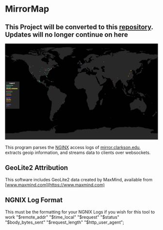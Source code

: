 # MirrorMap

## This Project will be converted to this [repository](https://github.com/COSI-Lab/Mirror). Updates will no longer continue on here

![](mirrormap.png)

This program parses the [NGINX](https://nginx.org/en/) access logs of [mirror.clarkson.edu](https://mirror.clarkson.edu), extracts geoip information, and streams data to clients over websockets.

## GeoLite2 Attribution

This software includes GeoLite2 data created by MaxMind, available from [www.maxmind.com](https://www.maxmind.com)

## NGNIX Log Format

This must be the formatting for your NGNIX Logs if you wish for this tool to work
"$remote_addr" "$time_local" "$request" "$status" "$body_bytes_sent" "$request_length" "$http_user_agent";
